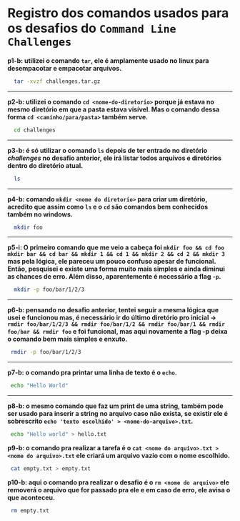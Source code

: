 #   Registro dos comandos usados para os desafios do ```Command Line Challenges```

**p1-b: utilizei o comando `tar`, ele é amplamente usado no linux para desempacotar e empacotar arquivos.** 
```bash
  tar -xvzf challenges.tar.gz
``` 
---
**p2-b: utilizei o comando `cd <nome-do-diretorio>` porque já estava no mesmo diretório em que a pasta estava visível. Mas o comando dessa forma `cd <caminho/para/pasta>` também serve.**
```bash
  cd challenges
``` 
---
**p3-b: é só utilizar o comando `ls` depois de ter entrado no diretório _challenges_ no desafio anterior, ele irá listar todos arquivos e diretórios dentro do diretório atual.**
```bash
  ls
``` 
---
**p4-b: comando `mkdir <nome do diretorio>` para criar um diretório, acredito que assim como `ls` e o `cd` são comandos bem conhecidos também no windows.**
```bash
  mkdir foo
``` 
---
**p5-i: O primeiro comando que me veio a cabeça foi `mkdir foo && cd foo mkdir bar && cd bar && mkdir 1 && cd 1 && mkdir 2 && cd 2 && mkdir 3` mas pela lógica, ele pareceu um pouco confuso apesar de funcional. Então, pesquisei e existe uma forma muito mais simples e ainda diminui as chances de erro. Além disso, aparentemente é necessário a flag `-p`.**
```bash
  mkdir -p foo/bar/1/2/3    
```
---
**p6-b: pensando no desafio anterior, tentei seguir a mesma lógica que usei e funcionou mas, é necessário ir do último diretório pro inicial -> `rmdir foo/bar/1/2/3 && rmdir foo/bar/1/2 && rmdir foo/bar/1 && rmdir foo/bar && rmdir foo` e foi funcional, mas aqui novamente a flag -p deixa o comando bem mais simples e enxuto.**
```bash
 rmdir -p foo/bar/1/2/3
```
---
**p7-b: o comando pra printar uma linha de texto é o `echo`.**
```bash
 echo "Hello World"
```
---
**p8-b: o mesmo comando que faz um print de uma string, também pode ser usado para inserir a string no arquivo caso não exista, se existir ele é sobrescrito `echo 'texto escolhido' > <nome-do-arquivo>.txt`.**
```bash
 echo "Hello world" > hello.txt
```
**p9-b: o comando pra realizar a tarefa é o `cat <nome do arquivo>.txt > <nome do arquivo>.txt`
ele criará um arquivo vazio com o nome escolhido.**
```bash
 cat empty.txt > empty.txt
```
**p10-b: aqui o comando pra realizar o desafio é o `rm <nome do arquivo>` ele removerá o arquivo que for passado pra ele e em caso de erro, ele avisa o que aconteceu.**
```bash
 rm empty.txt
```

